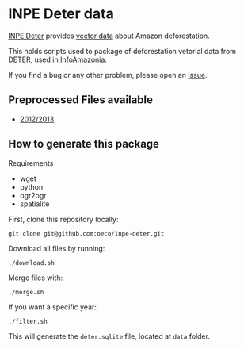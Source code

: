 # INPE Deter data

[INPE Deter](http://www.obt.inpe.br/deter/) provides [vector data](http://www.obt.inpe.br/deter/dados) about Amazon deforestation.

This holds scripts used to package of deforestation vetorial data from DETER, used in [InfoAmazonia](http://InfoAmazonia.org).

If you find a bug or any other problem, please open an [issue](https://github.com/oeco/inpe-deter/issues).

## Preprocessed Files available

* [2012/2013](https://github.com/oeco/inpe-deter/raw/master/data/deter_2012-2013.sqlite)

## How to generate this package

Requirements

* wget
* python
* ogr2ogr
* spatialite

First, clone this repository locally:

    git clone git@github.com:oeco/inpe-deter.git

Download all files by running:

    ./download.sh

Merge files with:

    ./merge.sh

If you want a specific year:

    ./filter.sh

This will generate the `deter.sqlite` file, located at `data` folder.

